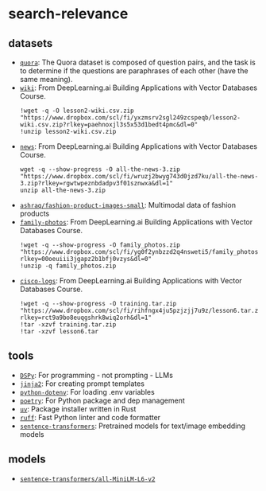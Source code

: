 # search-relevance

## datasets

- [`quora`](https://huggingface.co/datasets/quora): The Quora dataset is composed of question pairs, and the task is to determine if the questions are paraphrases of each other (have the same meaning).
- [`wiki`](https://www.dropbox.com/scl/fi/yxzmsrv2sgl249zcspeqb/lesson2-wiki.csv.zip?rlkey=paehnoxjl3s5x53d1bedt4pmc&e=1&dl=0%22): From DeepLearning.ai Building Applications with Vector Databases Course.
  ```
  !wget -q -O lesson2-wiki.csv.zip "https://www.dropbox.com/scl/fi/yxzmsrv2sgl249zcspeqb/lesson2-wiki.csv.zip?rlkey=paehnoxjl3s5x53d1bedt4pmc&dl=0"
  !unzip lesson2-wiki.csv.zip
  ```
- [`news`](https://www.dropbox.com/scl/fi/wruzj2bwyg743d0jzd7ku/all-the-news-3.zip?rlkey=rgwtwpeznbdadpv3f01sznwxa&e=1&dl=1%22): From DeepLearning.ai Building Applications with Vector Databases Course.
  ```
  wget -q --show-progress -O all-the-news-3.zip "https://www.dropbox.com/scl/fi/wruzj2bwyg743d0jzd7ku/all-the-news-3.zip?rlkey=rgwtwpeznbdadpv3f01sznwxa&dl=1"
  unzip all-the-news-3.zip
  ```
- [`ashraq/fashion-product-images-small`](https://huggingface.co/datasets/ashraq/fashion-product-images-small): Multimodal data of fashion products
- [`family-photos`](https://www.dropbox.com/scl/fi/yg0f2ynbzzd2q4nsweti5/family_photos.zip?rlkey=00oeuiii3jgapz2b1bfj0vzys&dl=0): From DeepLearning.ai Building Applications with Vector Databases Course.
  ```
  !wget -q --show-progress -O family_photos.zip "https://www.dropbox.com/scl/fi/yg0f2ynbzzd2q4nsweti5/family_photos.zip?rlkey=00oeuiii3jgapz2b1bfj0vzys&dl=0"
  !unzip -q family_photos.zip
  ```
- [`cisco-logs`](https://www.dropbox.com/scl/fi/rihfngx4ju5pzjzjj7u9z/lesson6.tar.zip?rlkey=rct9a9bo8euqgshrk8wiq2orh&dl=1): From DeepLearning.ai Building Applications with Vector Databases Course.
  ```
  !wget -q --show-progress -O training.tar.zip "https://www.dropbox.com/scl/fi/rihfngx4ju5pzjzjj7u9z/lesson6.tar.zip?rlkey=rct9a9bo8euqgshrk8wiq2orh&dl=1"
  !tar -xzvf training.tar.zip
  !tar -xzvf lesson6.tar
  ```

## tools
- [`DSPy`](https://github.com/stanfordnlp/dspy): For programming - not prompting - LLMs
- [`jinja2`](https://pypi.org/project/Jinja2/): For creating prompt templates
- [`python-dotenv`](https://github.com/theskumar/python-dotenv): For loading .env variables
- [`poetry`](https://github.com/python-poetry/poetry): For Python package and dep management
- [`uv`](https://github.com/astral-sh/uv): Package installer written in Rust
- [`ruff`](https://github.com/astral-sh/ruff): Fast Python linter and code formatter
- [`sentence-transformers`](https://www.sbert.net/docs/pretrained_models.html): Pretrained models for text/image embedding models

## models
- [`sentence-transformers/all-MiniLM-L6-v2`](https://huggingface.co/sentence-transformers/all-MiniLM-L6-v2)
